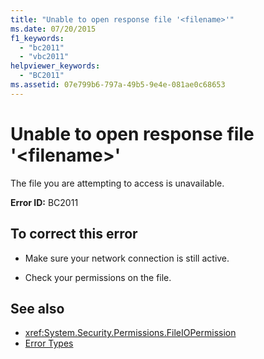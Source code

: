```yaml
---
title: "Unable to open response file '<filename>'"
ms.date: 07/20/2015
f1_keywords: 
  - "bc2011"
  - "vbc2011"
helpviewer_keywords: 
  - "BC2011"
ms.assetid: 07e799b6-797a-49b5-9e4e-081ae0c68653
---
```

# Unable to open response file '\<filename>'
The file you are attempting to access is unavailable.  
  
 **Error ID:** BC2011  
  
## To correct this error  
  
- Make sure your network connection is still active.  
  
- Check your permissions on the file.  
  
## See also

- <xref:System.Security.Permissions.FileIOPermission>
- [Error Types](../../visual-basic/programming-guide/language-features/error-types.md)
